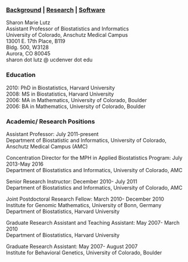 ### [Background](https://SharonLutz.github.io)  | [Research](https://SharonLutz.github.io/research) | [Software](https://SharonLutz.github.io/software)

Sharon Marie Lutz  
Assistant Professor of Biostatistics and Informatics  
University of Colorado, Anschutz Medical Campus  
13001 E. 17th Place, B119  
Bldg. 500, W3128  
Aurora, CO 80045 <br>
sharon dot lutz @ ucdenver dot edu

### Education
2010: PhD in Biostatistics, Harvard University<br>
2008: MS in Biostatistics, Harvard University<br>
2006: MA in Mathematics, University of Colorado, Boulder<br>
2006: BA in Mathematics, University of Colorado, Boulder

### Academic/ Research Positions
Assistant Professor: July 2011-present<br>
Department of Biostatistic and Informatics, University of Colorado, Anschutz Medical Campus (AMC)

Concentration Director for the MPH in Applied Biostatistics Program: July 2013-May 2016<br>
Department of Biostatistics and Informatics, University of Colorado, AMC

Senior Research Instructor: December 2010- July 2011<br>
Department of Biostatistics and Informatics, University of Colorado, AMC

Joint Postdoctoral Research Fellow: March 2010- December 2010<br>
Institute for Genomic Mathematics, University of Bonn, Germany<br>
Department of Biostatistics, Harvard University

Graduate Research Assistant and Teaching Assistant: May 2007- March 2010<br>
Department of Biostatistics, Harvard University 

Graduate Research Assistant: May 2007- August 2007<br>
Institute for Behavioral Genetics, University of Colorado, Boulder
